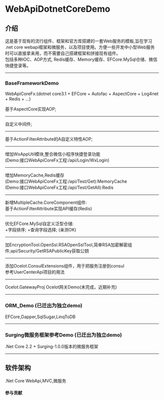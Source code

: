 # WebApiDotnetCoreDemo

## 介绍
这是基于现有的流行组件、框架和官方库搭建的一套Web服务的模板,旨在学习 .net core webapi框架和微服务，以及项目使用。方便一些开发中小型Web服务时可以直接拿来用，而不需要自己搭建框架和拼接现有组件。<br>
包括多种IOC、AOP方式, Redis缓存、Memory缓存、EFCore.MySql仓储、微信快捷登录等。

------------------------------------------

### BaseFrameworkDemo
WebApiCoreFx:(dotnet core3.1 + EFCore + Autofac + AspectCore + Log4net + Redis + ...)

基于AspectCore实现AOP;<br>

------------------------------------------

自定义中间件;<br>

------------------------------------------

基于ActionFilterAttribute的A自定义特性AOP;<br>

------------------------------------------

增加WxAppUtil模块,整合微信小程序快捷登录功能<br>
(Demo:接口WebApiCoreFx工程:/api/Login/WxLogin)<br>

------------------------------------------

增加MemoryCache,Redis缓存<br>
(Demo:接口WebApiCoreFx工程:/api/Test/Get):MemoryCache<br>
(Demo:接口WebApiCoreFx工程:/api/Test/GetAll):Redis

------------------------------------------

新增MultipleCache.CoreComponent组件:<br>
    基于ActionFilterAttribute实现API缓存(Redis)

------------------------------------------

优化EFCore.MySql自定义泛型仓储:<br>
    +字段排序; +查询字段选择; (亲测OK)

------------------------------------------
加EncryptionTool.OpenSsl.RSAOpenSslTool,简单RSA加密解密组件;api/Security/GetRSAPublicKey获取公钥

------------------------------------------

添加Ocelot.ConsulExtensions组件，用于把服务注册到consul<br>
参考UserCenterApi项目的用法

------------------------------------------

Ocelot.GatewayProj
Ocelot网关Demo(未完成，近期补充)

------------------------------------------

### ORM_Demo (已迁出为独立demo)
EFCore,Dapper,SqlSugar,LinqToDB

------------------------------------------

### Surging微服务框架参考Demo (已迁出为独立demo)
.Net Core 2.2 + Surging-1.0.0版本的微服务框架

------------------------------------------

## 软件架构
.Net Core WebApi,MVC,微服务

#### 参与贡献
